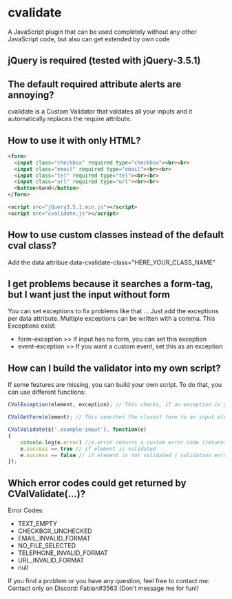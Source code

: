 # cvalidate
A JavaScript plugin that can be used completely without any other JavaScript code, but also can get extended by own code

## jQuery is required (tested with jQuery-3.5.1)

## The default required attribute alerts are annoying?
cvalidate is a Custom Validator that valdates all your inputs and it automatically replaces the require attribute.

## How to use it with only HTML?
```html
<form>
  <input class="checkbox" required type="checkbox"><br><br>
  <input class="email" required type="email"><br><br>
  <input class="tel" required type="tel"><br><br>
  <input class="url" required type="url"><br><br>
  <button>Send</button>
</form>

<script src="jQuery3.5.1.min.js"></script>
<script src="cvalidate.js"></script>
```

## How to use custom classes instead of the default cval class?
Add the data attribue data-cvalidate-class="HERE_YOUR_CLASS_NAME"

## I get problems because it searches a form-tag, but I want just the input without form
You can set exceptions to fix problems like that ... Just add the exceptions per data attribute.
Multiple exceptions can be written with a comma.
This Exceptions exist:
  - form-exception      >> If input has no form, you can set this exception
  - event-exception     >> If you want a custom event, set this as an exception

## How can I build the validator into my own script?
If some features are missing, you can build your own script. To do that, you can use different functions:

```js
CValException(element, exception); // This checks, if an exception is given or not. It returns true or false

CValGetForm(element); // This searches the closest form to an input element

CValValidate($('.example-input'), function(e)
{
    console.log(e.error) //e.error returns a custom error code (returns null if success == true)
    e.success == true // if element is validated
    e.success == false // if element is not validated / validation error
});
```

## Which error codes could get returned by CValValidate(...)?
Error Codes:
- TEXT_EMPTY
- CHECKBOX_UNCHECKED
- EMAIL_INVALID_FORMAT
- NO_FILE_SELECTED
- TELEPHONE_INVALID_FORMAT
- URL_INVALID_FORMAT
- null

If you find a problem or you have any question, feel free to contact me:
Contact only on Discord: Fabian#3563 (Don't message me for fun!)
